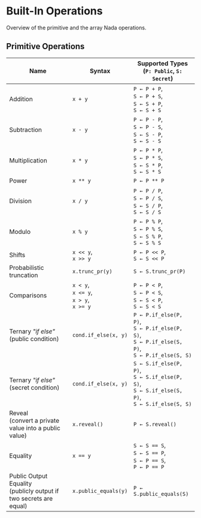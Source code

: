 # Built-In Operations

Overview of the primitive and the array Nada operations.

## Primitive Operations

| Name                                                                    | Syntax                                              | Supported Types<br/> (`P: Public`, `S: Secret`)                                                           |
| ----------------------------------------------------------------------- | --------------------------------------------------- | --------------------------------------------------------------------------------------------------------- |
| Addition                                                                | `x + y`                                             | `P ← P + P`,<br/> `S ← P + S`,<br/> `S ← S + P`,<br/> `S ← S + S`                                         |
| Subtraction                                                             | `x - y`                                             | `P ← P - P`,<br/> `S ← P - S`,<br/> `S ← S - P`,<br/> `S ← S - S`                                         |
| Multiplication                                                          | `x * y`                                             | `P ← P * P`,<br/> `S ← P * S`,<br/> `S ← S * P`,<br/> `S ← S * S`                                         |
| Power                                                                   | `x ** y`                                            | `P ← P ** P`                                                                                              |
| Division                                                                | `x / y`                                             | `P ← P / P`,<br/> `S ← P / S`,<br/> `S ← S / P`,<br/> `S ← S / S`                                         |
| Modulo                                                                  | `x % y`                                             | `P ← P % P`,<br/> `S ← P % S`,<br/> `S ← S % P`,<br/> `S ← S % S`                                         |
| Shifts                                                                  | `x << y`,<br/> `x >> y`                             | `P ← P << P`,<br/> `S ← S << P`                                                                           |
| Probabilistic truncation                                                | `x.trunc_pr(y)`                                     | `S ← S.trunc_pr(P)`                                                                                       |
| Comparisons                                                             | `x < y`,<br/> `x <= y`,<br/> `x > y`,<br/> `x >= y` | `P ← P < P`,<br/> `S ← P < S`,<br/> `S ← S < P`,<br/> `S ← S < S`                                         |
| Ternary _"if else"_<br/> (public condition)                             | `cond.if_else(x, y)`                                | `P ← P.if_else(P, P)`,<br/> `S ← P.if_else(P, S)`,<br/> `S ← P.if_else(S, P)`,<br/> `S ← P.if_else(S, S)` |
| Ternary _"if else"_<br/> (secret condition)                             | `cond.if_else(x, y)`                                | `S ← S.if_else(P, P)`,<br/> `S ← S.if_else(P, S)`,<br/> `S ← S.if_else(S, P)`,<br/> `S ← S.if_else(S, S)` |
| Reveal <br/> (convert a private<br/> value into a public value)         | `x.reveal()`                                        | `P ← S.reveal()`                                                                                          |
| Equality                                                                | `x == y`                                            | `S ← S == S`,<br/> `S ← S == P`,<br/> `S ← P == S`,<br/> `P ← P == P`                                     |
| Public Output Equality <br/> (publicly output if two secrets are equal) | `x.public_equals(y)`                                | `P ← S.public_equals(S)`                                                                                  |
